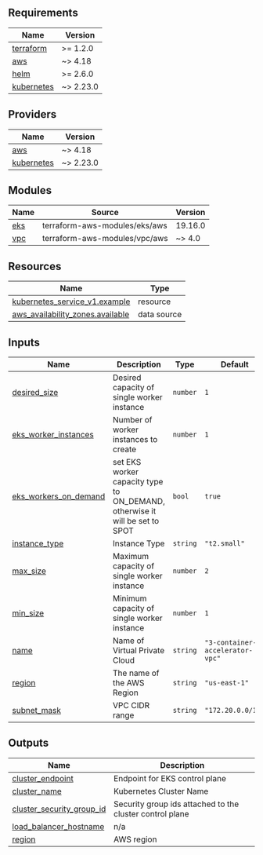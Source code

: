 <!-- BEGIN_TF_DOCS -->
## Requirements

| Name | Version |
|------|---------|
| <a name="requirement_terraform"></a> [terraform](#requirement\_terraform) | >= 1.2.0 |
| <a name="requirement_aws"></a> [aws](#requirement\_aws) | ~> 4.18 |
| <a name="requirement_helm"></a> [helm](#requirement\_helm) | >= 2.6.0 |
| <a name="requirement_kubernetes"></a> [kubernetes](#requirement\_kubernetes) | ~> 2.23.0 |

## Providers

| Name | Version |
|------|---------|
| <a name="provider_aws"></a> [aws](#provider\_aws) | ~> 4.18 |
| <a name="provider_kubernetes"></a> [kubernetes](#provider\_kubernetes) | ~> 2.23.0 |

## Modules

| Name | Source | Version |
|------|--------|---------|
| <a name="module_eks"></a> [eks](#module\_eks) | terraform-aws-modules/eks/aws | 19.16.0 |
| <a name="module_vpc"></a> [vpc](#module\_vpc) | terraform-aws-modules/vpc/aws | ~> 4.0 |

## Resources

| Name | Type |
|------|------|
| [kubernetes_service_v1.example](https://registry.terraform.io/providers/hashicorp/kubernetes/latest/docs/resources/service_v1) | resource |
| [aws_availability_zones.available](https://registry.terraform.io/providers/hashicorp/aws/latest/docs/data-sources/availability_zones) | data source |

## Inputs

| Name | Description | Type | Default | Required |
|------|-------------|------|---------|:--------:|
| <a name="input_desired_size"></a> [desired\_size](#input\_desired\_size) | Desired capacity of single worker instance | `number` | `1` | no |
| <a name="input_eks_worker_instances"></a> [eks\_worker\_instances](#input\_eks\_worker\_instances) | Number of worker instances to create | `number` | `1` | no |
| <a name="input_eks_workers_on_demand"></a> [eks\_workers\_on\_demand](#input\_eks\_workers\_on\_demand) | set EKS worker capacity type to ON\_DEMAND, otherwise it will be set to SPOT | `bool` | `true` | no |
| <a name="input_instance_type"></a> [instance\_type](#input\_instance\_type) | Instance Type | `string` | `"t2.small"` | no |
| <a name="input_max_size"></a> [max\_size](#input\_max\_size) | Maximum capacity of single worker instance | `number` | `2` | no |
| <a name="input_min_size"></a> [min\_size](#input\_min\_size) | Minimum capacity of single worker instance | `number` | `1` | no |
| <a name="input_name"></a> [name](#input\_name) | Name of Virtual Private Cloud | `string` | `"3-container-accelerator-vpc"` | no |
| <a name="input_region"></a> [region](#input\_region) | The name of the AWS Region | `string` | `"us-east-1"` | no |
| <a name="input_subnet_mask"></a> [subnet\_mask](#input\_subnet\_mask) | VPC CIDR range | `string` | `"172.20.0.0/16"` | no |

## Outputs

| Name | Description |
|------|-------------|
| <a name="output_cluster_endpoint"></a> [cluster\_endpoint](#output\_cluster\_endpoint) | Endpoint for EKS control plane |
| <a name="output_cluster_name"></a> [cluster\_name](#output\_cluster\_name) | Kubernetes Cluster Name |
| <a name="output_cluster_security_group_id"></a> [cluster\_security\_group\_id](#output\_cluster\_security\_group\_id) | Security group ids attached to the cluster control plane |
| <a name="output_load_balancer_hostname"></a> [load\_balancer\_hostname](#output\_load\_balancer\_hostname) | n/a |
| <a name="output_region"></a> [region](#output\_region) | AWS region |
<!-- END_TF_DOCS -->